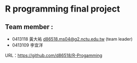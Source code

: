 # R programming final project
## Team member : 
* 0413118 黃大祐 d86518.ms04@g2.nctu.edu.tw (team leader)
* 0413109 李宜洋 

URL：https://github.com/d86518/R-Progamming
